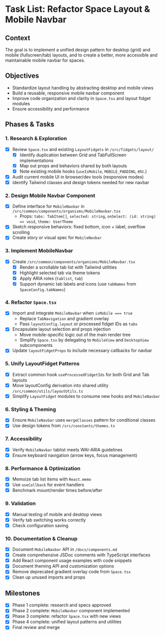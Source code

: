 
# Task List: Refactor Space Layout & Mobile Navbar

## Context
The goal is to implement a unified design pattern for desktop (grid) and mobile (fullscreen/tab) layouts, and to create a better, more accessible and maintainable mobile navbar for spaces.

## Objectives
- Standardize layout handling by abstracting desktop and mobile views
- Build a reusable, responsive mobile navbar component
- Improve code organization and clarity in `Space.tsx` and layout fidget modules
- Ensure accessibility and performance

## Phases & Tasks

### 1. Research & Exploration
- [x] Review `Space.tsx` and existing `LayoutFidgets` in `/src/fidgets/layout/`
  - [x] Identify duplication between Grid and TabFullScreen implementations
  - [x] Map out props and behaviors shared by both layouts
  - [x] Note existing mobile hooks (`useIsMobile`, `MOBILE_PADDING`, etc.)
- [x] Audit current mobile UI in browser/dev tools (responsive modes)
- [x] Identify Tailwind classes and design tokens needed for new navbar

### 2. Design Mobile Navbar Component
- [x] Define interface for `MobileNavbar` in `/src/common/components/organisms/MobileNavbar.tsx`
  - Props: `tabs: TabItem[]`, `selected: string`, `onSelect: (id: string) => void`, `theme: UserTheme`
- [x] Sketch responsive behaviors: fixed bottom, icon + label, overflow scrolling
- [x] Create story or visual spec for `MobileNavbar`

### 3. Implement MobileNavbar
- [x] Create `/src/common/components/organisms/MobileNavbar.tsx`
  - [x] Render a scrollable tab list with Tailwind utilities
  - [x] Highlight selected tab via theme tokens
  - [x] Apply ARIA roles (`tablist`, `tab`)
  - [x] Support dynamic tab labels and icons (use `tabNames` from `SpaceConfig.tabNames`)

### 4. Refactor `Space.tsx`
- [x] Import and integrate `MobileNavbar` when `isMobile === true`
  - Replace `TabNavigation` and gradient overlay
  - Pass `layoutConfig.layout` or processed fidget IDs as `tabs`
- [x] Encapsulate layout selection and props injection
  - Move mobile-specific logic out of the main render tree
  - Simplify `Space.tsx` by delegating to `MobileView` and `DesktopView` subcomponents
- [x] Update `layoutFidgetProps` to include necessary callbacks for navbar

### 5. Unify LayoutFidget Patterns
- [x] Extract common hook `useProcessedFidgetIds` for both Grid and Tab layouts
- [x] Move layoutConfig derivation into shared utility `/src/common/utils/layoutUtils.ts`
- [x] Simplify `LayoutFidget` modules to consume new hooks and `MobileNavbar`

### 6. Styling & Theming
- [x] Ensure `MobileNavbar` uses `mergeClasses` pattern for conditional classes
- [x] Use design tokens from `/src/constants/themes.ts`

### 7. Accessibility
- [x] Verify `MobileNavbar` tablist meets WAI-ARIA guidelines
- [x] Ensure keyboard navigation (arrow keys, focus management)

### 8. Performance & Optimization
- [x] Memoize tab list items with `React.memo`
- [x] Use `useCallback` for event handlers
- [x] Benchmark mount/render times before/after

### 9. Validation
- [x] Manual testing of mobile and desktop views
- [x] Verify tab switching works correctly
- [x] Check configuration saving

### 10. Documentation & Cleanup
- [x] Document `MobileNavbar` API in `/docs/components.md`
- [x] Create comprehensive JSDoc comments with TypeScript interfaces
- [x] Add React component usage examples with code snippets
- [x] Document theming API and customization options
- [x] Remove deprecated gradient overlay code from `Space.tsx`
- [x] Clean up unused imports and props

## Milestones
- [x] Phase 1 complete: research and specs approved
- [x] Phase 2 complete: `MobileNavbar` component implemented
- [x] Phase 3 complete: refactor `Space.tsx` with new views
- [x] Phase 4 complete: unified layout patterns and utilities
- [x] Final review and merge
